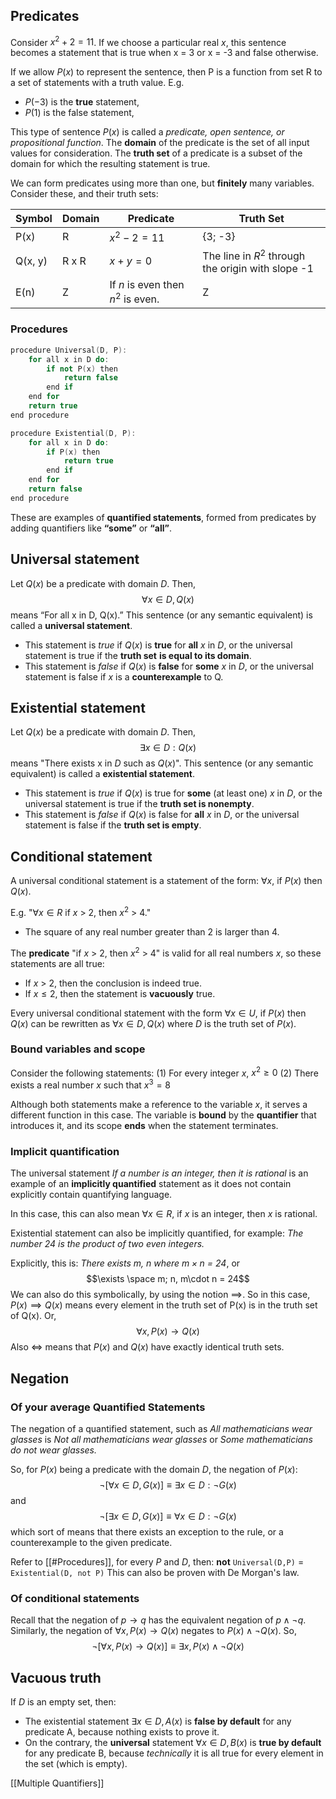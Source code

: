 ## Predicates

Consider $x^2 + 2 = 11$. 
If we choose a particular real $x$, this sentence becomes a statement that is true when x = 3 or x = -3 and false otherwise. 

If we allow $P(x)$ to represent the sentence, then P is a function from set R to a set of statements with a truth value. E.g.
- $P(-3)$ is the **true** statement,
- $P(1)$ is the false statement,

This type of sentence $P(x)$ is called a *predicate, open sentence, or propositional function*.
The **domain** of the predicate is the set of all input values for consideration.
The **truth set** of a predicate is a subset of the domain for which the resulting statement is true. 

We can form predicates using more than one, but **finitely** many variables. Consider these, and their truth sets: 

| Symbol  | Domain | Predicate                          | Truth Set                                          |
| ------- | ------ | ---------------------------------- | -------------------------------------------------- |
| P(x)    | R      | $x^2 - 2 = 11$                     | {3; -3}                                            |
| Q(x, y) | R x R  | $x + y = 0$                        | The line in $R^2$ through the origin with slope -1 |
| E(n)    | Z      | If $n$ is even then $n^2$ is even. | Z                                                  |

### Procedures
```cpp
procedure Universal(D, P): 
	for all x in D do: 
		if not P(x) then
			return false
		end if
	end for
	return true
end procedure

procedure Existential(D, P): 
	for all x in D do: 
		if P(x) then
			return true
		end if
	end for
	return false
end procedure
```

These are examples of **quantified statements**, formed from predicates by adding quantifiers like **“some”** or **“all”**.

## Universal statement
Let $Q(x)$ be a predicate with domain $D$. Then, 
$$\forall x \in D,Q(x)$$
means “For all x in D, Q(x).” This sentence (or any semantic equivalent) is called a **universal statement**.

- This statement is *true* if $Q(x)$ is **true** for **all** $x$ in $D$, or the universal statement is true if the **truth set** **is equal to its domain**.
- This statement is *false* if $Q(x)$ is **false** for **some** $x$ in $D$, or the universal statement is false if $x$ is a **counterexample** to Q. 

## Existential statement
Let $Q(x)$ be a predicate with domain $D$. Then, 
$$\exists x \in D: Q(x)$$
means "There exists x in $D$ such as $Q(x)$". This sentence (or any semantic equivalent) is called a **existential statement**.

- This statement is *true* if $Q(x)$ is true for **some** (at least one) $x$ in $D$, or the universal statement is true if the **truth set is nonempty**.
- This statement is *false* if $Q(x)$ is false for **all** $x$ in $D$, or the universal statement is false if the **truth set is empty**. 

## Conditional statement
A universal conditional statement is a statement of the form: $\forall x$, if $P(x)$ then $Q(x)$.

E.g. "$\forall x \in R$ if $x$ > 2, then $x^2$ > 4."
- The square of any real number greater than 2 is larger than 4. 

The **predicate** "if $x$ > 2, then $x^2$ > 4" is valid for all real numbers $x$, so these statements are all true: 
- If $x$ > 2, then the conclusion is indeed true. 
- If $x \leq 2$, then the statement is **vacuously** true.

Every universal conditional statement with the form $\forall x \in U$, if $P(x)$ then $Q(x)$ can be rewritten as $\forall x \in D, Q(x)$ where $D$ is the truth set of $P(x)$.
### Bound variables and scope
Consider the following statements: 
(1) For every integer $x$, $x^2 \geq 0$
(2) There exists a real number $x$ such that $x^3 = 8$

Although both statements make a reference to the variable $x$, it serves a different function in this case. The variable is **bound** by the **quantifier** that introduces it, and its scope **ends** when the statement terminates.

### Implicit quantification
The universal statement *If a number is an integer, then it is rational* is an example of an **implicitly quantified** statement as it does not contain explicitly contain quantifying language. 

In this case, this can also mean $\forall x \in R$, if $x$ is an integer, then $x$ is rational. 

Existential statement can also be implicitly quantified, for example: *The number 24 is the product of two even integers.*

Explicitly, this is: *There exists m, n where $m \times n$ = 24*, or $$\exists \space m; n, m\cdot n = 24$$
We can also do this symbolically, by using the notion $\implies$. So in this case, $P(x) \implies Q(x)$ means every element in the truth set of P(x) is in the truth set of Q(x). Or, $$\forall x, P(x) \rightarrow Q(x)$$
Also $\Longleftrightarrow$ means that $P(x)$ and $Q(x)$ have exactly identical truth sets.

## Negation

### Of your average Quantified Statements
The negation of a quantified statement, such as *All mathematicians wear glasses* is *Not all mathematicians wear glasses* or *Some mathematicians do not wear glasses.*

So, for $P(x)$ being a predicate with the domain $D$, the negation of $P(x)$: $$\lnot [\forall x \in D, G(x)] \equiv \exists x \in D: \lnot G(x)$$ and $$\lnot [\exists x \in D, G(x)] \equiv \forall x \in D: \lnot G(x)$$
which sort of means that there exists an exception to the rule, or a counterexample to the given predicate.

Refer to [[#Procedures]], for every $P$ and $D$, then: **not** `Universal(D,P)` = `Existential(D, not P)`
This can also be proven with De Morgan's law.

### Of conditional statements
Recall that the negation of $p \rightarrow q$ has the equivalent negation of $p \land \lnot q$. Similarly, the negation of $\forall x, P(x) \rightarrow Q(x)$ negates to $P(x) \land \lnot Q(x)$. So,
$$\lnot[\forall x, P(x) \rightarrow Q(x)] \equiv \exists x,P(x) \land \lnot Q(x)$$
## Vacuous truth
If $D$ is an empty set, then: 
- The existential statement $\exists x \in D, A(x)$ is **false by default** for any predicate A, because nothing exists to prove it.
- On the contrary, the **universal** statement $\forall x\in D, B(x)$ is **true by default** for any predicate B, because *technically* it is all true for every element in the set (which is empty).

[[Multiple Quantifiers]]
